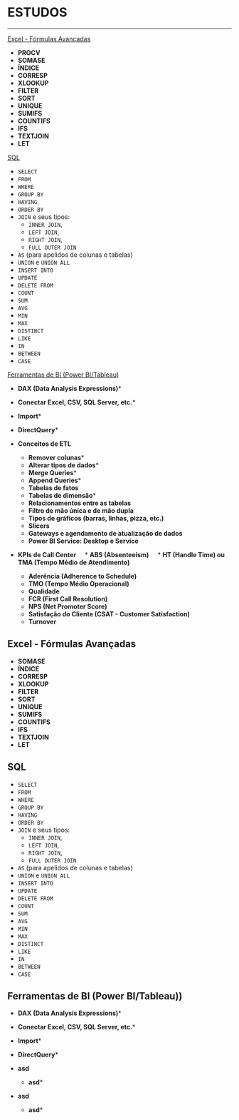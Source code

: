 # ESTUDOS

---

[Excel - Fórmulas Avançadas](#excel)
* **PROCV**
* **SOMASE**
* **ÍNDICE**
* **CORRESP**
* **XLOOKUP**
* **FILTER**
* **SORT**
* **UNIQUE**
* **SUMIFS**
* **COUNTIFS**
* **IFS**
* **TEXTJOIN**
* **LET**
  
[SQL](#SQL)
* `SELECT`  
* `FROM`  
* `WHERE`  
* `GROUP BY`  
* `HAVING`
* `ORDER BY`  
* `JOIN` e seus tipos: 
   * `INNER JOIN`, 
   * `LEFT JOIN`, 
   * `RIGHT JOIN`, 
   * `FULL OUTER JOIN`  
* `AS` (para apelidos de colunas e tabelas)  
* `UNION` e `UNION ALL`  
* `INSERT INTO`  
* `UPDATE`  
* `DELETE FROM`  
* `COUNT`  
* `SUM`  
* `AVG`  
* `MIN`  
* `MAX`  
* `DISTINCT`  
* `LIKE`  
* `IN`  
* `BETWEEN`  
* `CASE`  
  
[Ferramentas de BI (Power BI/Tableau)](#ferramentas-de-bi-power-bitableau)
* **DAX (Data Analysis Expressions)***
* **Conectar Excel, CSV, SQL Server, etc.***
* **Import***
* **DirectQuery***

* **Conceitos de ETL**
    * **Remover colunas***
    * **Alterar tipos de dados***
    * **Merge Queries***
    * **Append Queries***
    * **Tabelas de fatos**
    * **Tabelas de dimensão***
    * **Relacionamentos entre as tabelas**
    * **Filtro de mão única e de mão dupla**
    * **Tipos de gráficos (barras, linhas, pizza, etc.)**
    * **Slicers**
    * **Gateways e agendamento de atualização de dados**
    * **Power BI Service: Desktop e Service**

  
* **KPIs de Call Center**
    * **ABS (Absenteeism)**
    * **HT (Handle Time) ou TMA (Tempo Médio de Atendimento)**
    * **Aderência (Adherence to Schedule)**
    * **TMO (Tempo Médio Operacional)**
    * **Qualidade**
    * **FCR (First Call Resolution)**
    * **NPS (Net Promoter Score)**
    * **Satisfação do Cliente (CSAT - Customer Satisfaction)**
    * **Turnover**
 
## Excel - Fórmulas Avançadas
* **SOMASE**
* **ÍNDICE**
* **CORRESP**
* **XLOOKUP**
* **FILTER**
* **SORT**
* **UNIQUE**
* **SUMIFS**
* **COUNTIFS**
* **IFS**
* **TEXTJOIN**
* **LET**

## SQL
* `SELECT`  
* `FROM`  
* `WHERE`  
* `GROUP BY`  
* `HAVING`
* `ORDER BY`  
* `JOIN` e seus tipos: 
   * `INNER JOIN`, 
   * `LEFT JOIN`, 
   * `RIGHT JOIN`, 
   * `FULL OUTER JOIN`  
* `AS` (para apelidos de colunas e tabelas)  
* `UNION` e `UNION ALL`  
* `INSERT INTO`  
* `UPDATE`  
* `DELETE FROM`  
* `COUNT`  
* `SUM`  
* `AVG`  
* `MIN`  
* `MAX`  
* `DISTINCT`  
* `LIKE`  
* `IN`  
* `BETWEEN`  
* `CASE`  

## Ferramentas de BI (Power BI/Tableau))
* **DAX (Data Analysis Expressions)***
* **Conectar Excel, CSV, SQL Server, etc.***
* **Import***
* **DirectQuery***


* **asd**
    * **asd*** 


* **asd**
    * **asd***
